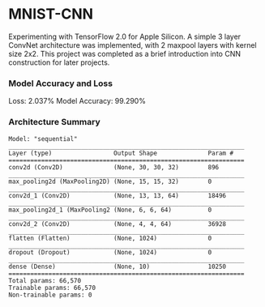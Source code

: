 # MNIST-CNN
Experimenting with TensorFlow 2.0 for Apple Silicon. A simple 3 layer ConvNet architecture was implemented, with 2 maxpool layers with kernel size 2x2. This project was completed as a brief introduction into CNN construction for later projects.

### Model Accuracy and Loss
Loss: 2.037%
Model Accuracy: 99.290%

### Architecture Summary

```
Model: "sequential"
_________________________________________________________________
Layer (type)                 Output Shape              Param #   
=================================================================
conv2d (Conv2D)              (None, 30, 30, 32)        896       
_________________________________________________________________
max_pooling2d (MaxPooling2D) (None, 15, 15, 32)        0         
_________________________________________________________________
conv2d_1 (Conv2D)            (None, 13, 13, 64)        18496     
_________________________________________________________________
max_pooling2d_1 (MaxPooling2 (None, 6, 6, 64)          0         
_________________________________________________________________
conv2d_2 (Conv2D)            (None, 4, 4, 64)          36928     
_________________________________________________________________
flatten (Flatten)            (None, 1024)              0         
_________________________________________________________________
dropout (Dropout)            (None, 1024)              0         
_________________________________________________________________
dense (Dense)                (None, 10)                10250     
=================================================================
Total params: 66,570
Trainable params: 66,570
Non-trainable params: 0
```
